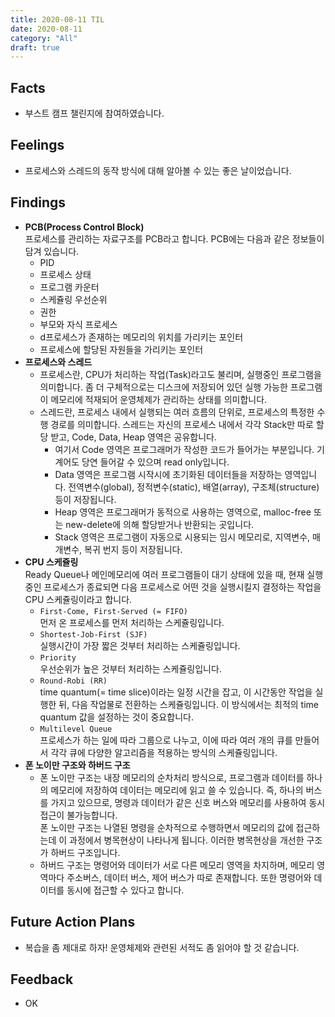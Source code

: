 ```yaml
---
title: 2020-08-11 TIL
date: 2020-08-11
category: "All"
draft: true
---
```


## Facts

- 부스트 캠프 챌린지에 참여하였습니다.

## Feelings

- 프로세스와 스레드의 동작 방식에 대해 알아볼 수 있는 좋은 날이었습니다.

## Findings

- **PCB(Process Control Block)**  
  프로세스를 관리하는 자료구조를 PCB라고 합니다. PCB에는 다음과 같은 정보들이 담겨 있습니다.
  - PID
  - 프로세스 상태
  - 프로그램 카운터
  - 스케쥴링 우선순위
  - 권한
  - 부모와 자식 프로세스
  - d프로세스가 존재하는 메모리의 위치를 가리키는 포인터
  - 프로세스에 할당된 자원들을 가리키는 포인터
- **프로세스와 스레드**
  - 프로세스란, CPU가 처리하는 작업(Task)라고도 불리며, 실행중인 프로그램을 의미합니다. 좀 더 구체적으로는 디스크에 저장되어 있던 실행 가능한 프로그램이 메모리에 적재되어 운영체제가 관리하는 상태를 의미합니다.
  - 스레드란, 프로세스 내에서 실행되는 여러 흐름의 단위로, 프로세스의 특정한 수행 경로를 의미합니다. 스레드는 자신의 프로세스 내에서 각각 Stack만 따로 할당 받고, Code, Data, Heap 영역은 공유합니다.
    - 여기서 Code 영역은 프로그래머가 작성한 코드가 들어가는 부분입니다. 기계어도 당연 들어갈 수 있으며 read only입니다.  
    - Data 영역은 프로그램 시작시에 초기화된 데이터들을 저장하는 영역입니다. 전역변수(global), 정적변수(static), 배열(array), 구조체(structure) 등이 저장됩니다.  
    - Heap 영역은 프로그래머가 동적으로 사용하는 영역으로, malloc-free 또는 new-delete에 의해 할당받거나 반환되는 곳입니다.  
    - Stack 영역은 프로그램이 자동으로 시용되는 임시 메모리로, 지역변수, 매개변수, 복귀 번지 등이 저장됩니다.
- **CPU 스케쥴링**  
  Ready Queue나 메인메모리에 여러 프로그램들이 대기 상태에 있을 때, 현재 실행중인 프로세스가 종료되면 다음 프로세스로 어떤 것을 실행시킬지 결정하는 작업을 CPU 스케쥴링이라고 합니다.  
  - `First-Come, First-Served (= FIFO)`  
    먼저 온 프로세스를 먼저 처리하는 스케쥴링입니다.
  - `Shortest-Job-First (SJF)`  
    실행시간이 가장 짧은 것부터 처리하는 스케쥴링입니다.
  - `Priority`  
    우선순위가 높은 것부터 처리하는 스케쥴링입니다.
  - `Round-Robi (RR)`  
    time quantum(= time slice)이라는 일정 시간을 잡고, 이 시간동안 작업을 실행한 뒤, 다음 작업물로 전환하는 스케쥴링입니다. 이 방식에서는 최적의 time quantum 값을 설정하는 것이 중요합니다.
  - `Multilevel Queue`  
    프로세스가 하는 일에 따라 그룹으로 나누고, 이에 따라 여러 개의 큐를 만들어서 각각 큐에 다양한 알고리즘을 적용하는 방식의 스케쥴링입니다.  
- **폰 노이만 구조와 하버드 구조**
  - 폰 노이만 구조는 내장 메모리의 순차처리 방식으로, 프로그램과 데이터를 하나의 메모리에 저장하여 데이터는 메모리에 읽고 쓸 수 있습니다. 즉, 하나의 버스를 가지고 있으므로, 명령과 데이터가 같은 신호 버스와 메모리를 사용하여 동시 접근이 불가능합니다.  
  폰 노이만 구조는 나열된 명령을 순차적으로 수행하면서 메모리의 값에 접근하는데 이 과정에서 병목현상이 나타나게 됩니다. 이러한 병목현상을 개선한 구조가 하버드 구조입니다.
  - 하버드 구조는 명령어와 데이터가 서로 다른 메모리 영역을 차지하며, 메모리 영역마다 주소버스, 데이터 버스, 제어 버스가 따로 존재합니다. 또한 명령어와 데이터를 동시에 접근할 수 있다고 합니다.

## Future Action Plans

- 복습을 좀 제대로 하자! 운영체제와 관련된 서적도 좀 읽어야 할 것 같습니다.

## Feedback

- OK
